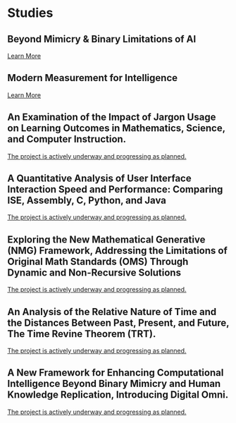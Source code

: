 <head>
<link rel="icon" href="https://ise.web.app/icon/3.png" type="image/png">

</head>
<link rel="preload" as='style' href="https://actwu.github.io/md.css"/>
<link rel="stylesheet" href="https://actwu.github.io/md.css"/>

# Studies
## Beyond Mimicry & Binary Limitations of AI
[Learn More](https://farorg.github.io/bm&bloai)

## Modern Measurement for Intelligence
[Learn More](https://farorg.github.io/mmi)

## An Examination of the Impact of Jargon Usage on Learning Outcomes in Mathematics, Science, and Computer Instruction.
[The project is actively underway and progressing as planned.]()

## A Quantitative Analysis of User Interface Interaction Speed and Performance: Comparing ISE, Assembly, C, Python, and Java
[The project is actively underway and progressing as planned.]()

## Exploring the New Mathematical Generative (NMG) Framework, Addressing the Limitations of Original Math Standards (OMS) Through Dynamic and Non-Recursive Solutions
[The project is actively underway and progressing as planned.]()

## An Analysis of the Relative Nature of Time and the Distances Between Past, Present, and Future, The Time Revine Theorem (TRT).
[The project is actively underway and progressing as planned.]()

## A New Framework for Enhancing Computational Intelligence Beyond Binary Mimicry and Human Knowledge Replication, Introducing Digital Omni.
[The project is actively underway and progressing as planned.]()
